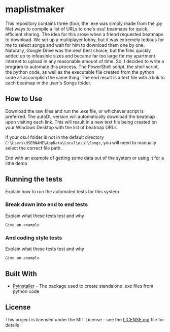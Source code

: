 # maplistmaker

This repository contains three (four, the .exe was simply made from the .py file) ways to compile a list of URLs to one's osu! beatmaps for quick, efficient sharing.
The idea for this arose when a friend requested beatmaps to download. We set up a multiplayer lobby, but it was extremely tedious for me to select songs and wait for
him to download them one by one. Naturally, Google Drive was the next best choice, but the files quickly added up to infeasible sizes and became far too large for my
apartment internet to upload in any reasonable amount of time. So, I decided to write a program to automate this process. The PowerShell script, the shell script, the
python code, as well as the executable file created from the python code all accomplish the same thing. The end result is a text file with a link to each beatmap in the
user's Songs folder.

## How to Use

Download the raw files and run the .exe file, or whichever script is preferred. The autoDL version will automatically download the beatmap upon visiting each link.
This will result in a new text file being created on your Windows Desktop with the list of beatmap URLs.

If your osu! folder is not in the default directory `C:\Users\USERNAME\AppData\Local\osu!\Songs`, you will need to manually select the correct file path.

End with an example of getting some data out of the system or using it for a little demo

## Running the tests

Explain how to run the automated tests for this system

### Break down into end to end tests

Explain what these tests test and why

```
Give an example
```

### And coding style tests

Explain what these tests test and why

```
Give an example
```

## Built With

* [Pyinstaller](http://www.pyinstaller.org/) - The package used to create standalone .exe files from python code

## License

This project is licensed under the MIT License - see the [LICENSE.md](LICENSE.md) file for details